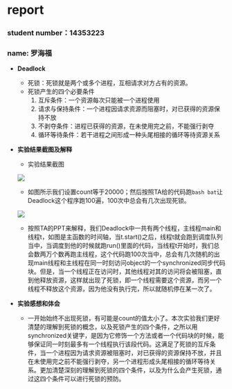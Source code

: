 # report 
### student number：14353223
### name: 罗海福
*	**Deadlock**
	*	死锁：死锁就是两个或多个进程，互相请求对方占有的资源。
	*	死锁产生的四个必要条件
		1.	互斥条件：一个资源每次只能被一个进程使用
		2.	请求与保持条件：一个进程因请求资源而阻塞时，对已获得的资源保持不放
		3.	不剥夺条件：进程已获得的资源，在未使用完之前，不能强行剥夺
		4.	循环等待条件：若干进程之间形成一种头尾相接的循环等待资源关系
*	**实验结果截图及解释**
	*	实验结果截图
	
	![](http://i1.piimg.com/567571/919123f2897dc69e.png)
	*	如图所示我们设置count等于20000；然后按照TA给的代码跑`bash bat`让Deadlock这个程序跑100遍，100次中总会有几次出现死锁。
	
	![](http://i1.piimg.com/567571/4508fab03e1b6b7b.png)
	*	按照TA的PPT来解释，我们Deadlock中一共有两个线程，主线程main和线程t，如图是主函数的时间轴，当t.start()之后，线程t就会跑到调度队列当中，当调度到他的时候就跑run()里面的代码，当线程t开始时，我们总会数两万个数再跑主线程，这个代码跑100次当中，总会有几次随机的出现main线程和主线程在同一时刻访问object的一个synchronized同步代码块。但是，当一个线程正在访问时，其他线程对其的访问将会被阻塞，直到他释放资源，这样就出现了死锁，即一个线程需要这个资源，而另一个线程不释放这个资源，因为他没有执行完，所以就随机停在某一次了。
*	**实验感想和体会**
	*	一开始始终不出现死锁，有可能是count的值太小了。本次实验我们更好清楚的理解到死锁的概念，以及死锁产生的四个条件，之所以用synchronized关键字，是因为它修饰一个方法或者一个代码块的时候，能够保证同一时刻最多有一个线程执行该段代码。这满足了死锁的互斥条件，当一个进程因为请求资源被阻塞时，对已获得的资源保持不放，并且在未使用完之前不能强行剥夺，另一个进程形成头尾相接的循环等待关系。更加清楚深刻的理解到死锁的四个条件，以及为什么会产生死锁，通过这四个条件可以进行死锁的预防。
	
